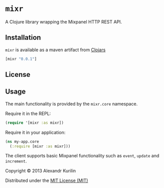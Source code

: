 # `mixr`

A Clojure library wrapping the Mixpanel HTTP REST API.

## Installation

`mixr` is available as a maven artifact from [Clojars](https://clojars.org/mixr)

```clojure
[mixr "0.0.1"]
```
## License

## Usage

The main functionality is provided by the `mixr.core` namespace.

Require it in the REPL:

```clojure
(require '[mixr :as mixr])
```

Require it in your application:

```clojure
(ns my-app.core
  (:require [mixr :as mixr]))
```

The client supports basic Mixpanel functionality such as `event`,
`update` and `increment`.

Copyright © 2013 Alexandr Kurilin

Distributed under the [MIT License (MIT)](http://opensource.org/licenses/MIT)
